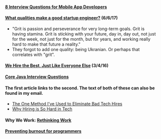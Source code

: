 #### [8 Interview Questions for Mobile App Developers](https://www.jobfluent.com/blog/interview-questions-for-mobile-app-developers)

#### [What qualities make a good startup engineer?](http://www.effectiveengineer.com/blog/what-qualities-make-a-good-startup-engineer) (6/6/17)
* "Grit is passion and perseverance for very long-term goals. Grit is having stamina. Grit is sticking with your future, day in, day out, not just for the week, not just for the month, but for years, and working really hard to make that future a reality."
* They forgot to add one quality: being Ukranian.  Or perhaps that correlates with "grit".

#### [We Hire the Best, Just Like Everyone Else](http://blog.codinghorror.com/we-hire-the-best-just-like-everyone-else/) (3/4/16)

#### [Core Java Interview Questions](http://www.tutorialspoint.com/articles/core-java-interview-questions)

#### The first article links to the second.  The text of both of these can also be found in my email.
* [The One Method I’ve Used to Eliminate Bad Tech Hires](https://medium.com/@ayasin/the-one-method-to-eliminate-bad-tech-hires-630d539b2e1d)
* [Why Hiring is So Hard in Tech](https://medium.com/javascript-scene/why-hiring-is-so-hard-in-tech-c462c3230017)

#### Why We Work: [Rethinking Work](https://www.nytimes.com/2015/08/30/opinion/sunday/rethinking-work.html)

#### [Preventing burnout for programmers](https://medium.com/@karolisram/preventing-burnout-for-programmers-12b4968adbaa)